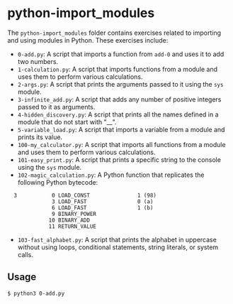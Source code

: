 # python-import_modules

The `python-import_modules` folder contains exercises related to importing and using modules in Python. These exercises include:

- `0-add.py`: A script that imports a function from `add-0` and uses it to add two numbers.
- `1-calculation.py`: A script that imports functions from a module and uses them to perform various calculations.
- `2-args.py`: A script that prints the arguments passed to it using the `sys` module.
- `3-infinite_add.py`: A script that adds any number of positive integers passed to it as arguments.
- `4-hidden_discovery.py`: A script that prints all the names defined in a module that do not start with "\_\_".
- `5-variable_load.py`: A script that imports a variable from a module and prints its value.
- `100-my_calculator.py`: A script that imports all functions from a module and uses them to perform various calculations.
- `101-easy_print.py`: A script that prints a specific string to the console using the `sys` module.
- `102-magic_calculation.py`: A Python function that replicates the following Python bytecode:

```
  3           0 LOAD_CONST               1 (98)
              3 LOAD_FAST                0 (a)
              6 LOAD_FAST                1 (b)
              9 BINARY_POWER
             10 BINARY_ADD
             11 RETURN_VALUE
```

- `103-fast_alphabet.py`: A script that prints the alphabet in uppercase without using loops, conditional statements, string literals, or system calls.

## Usage

```
$ python3 0-add.py
```
